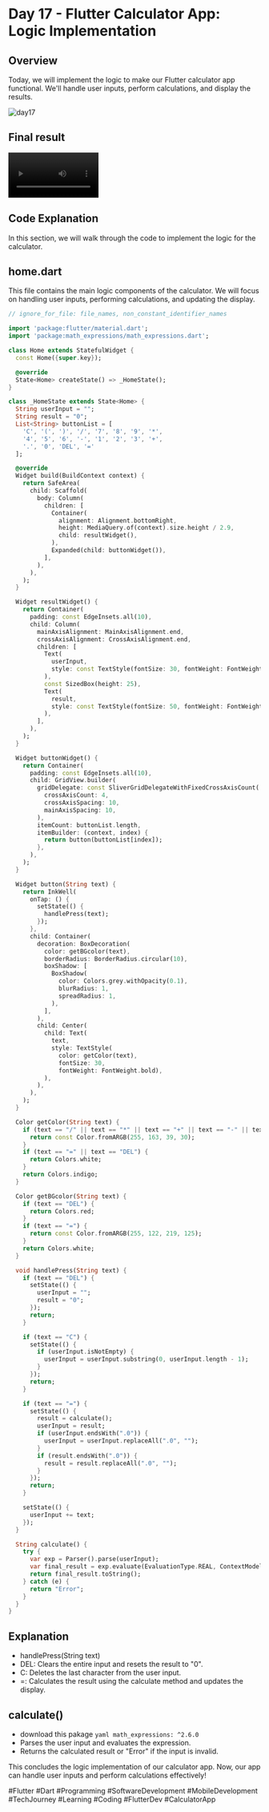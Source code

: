 # Day 17 - Flutter Calculator App: Logic Implementation

## Overview
Today, we will implement the logic to make our Flutter calculator app functional. We'll handle user inputs, perform calculations, and display the results.


![day17](https://github.com/user-attachments/assets/e9b1dcc7-4cc9-4b6d-ad47-8ab31b052362)


## Final result

<video src='https://github.com/user-attachments/assets/ba64d7a2-da31-41fc-bf7c-616ae939685e
' width=180/>





## Code Explanation
In this section, we will walk through the code to implement the logic for the calculator.




## home.dart
This file contains the main logic components of the calculator. We will focus on handling user inputs, performing calculations, and updating the display.

```dart
// ignore_for_file: file_names, non_constant_identifier_names

import 'package:flutter/material.dart';
import 'package:math_expressions/math_expressions.dart';

class Home extends StatefulWidget {
  const Home({super.key});

  @override
  State<Home> createState() => _HomeState();
}

class _HomeState extends State<Home> {
  String userInput = "";
  String result = "0";
  List<String> buttonList = [
    'C', '(', ')', '/', '7', '8', '9', '*', 
    '4', '5', '6', '-', '1', '2', '3', '+', 
    '.', '0', 'DEL', '='
  ];

  @override
  Widget build(BuildContext context) {
    return SafeArea(
      child: Scaffold(
        body: Column(
          children: [
            Container(
              alignment: Alignment.bottomRight,
              height: MediaQuery.of(context).size.height / 2.9,
              child: resultWidget(),
            ),
            Expanded(child: buttonWidget()),
          ],
        ),
      ),
    );
  }

  Widget resultWidget() {
    return Container(
      padding: const EdgeInsets.all(10),
      child: Column(
        mainAxisAlignment: MainAxisAlignment.end,
        crossAxisAlignment: CrossAxisAlignment.end,
        children: [
          Text(
            userInput,
            style: const TextStyle(fontSize: 30, fontWeight: FontWeight.bold),
          ),
          const SizedBox(height: 25),
          Text(
            result,
            style: const TextStyle(fontSize: 50, fontWeight: FontWeight.bold),
          ),
        ],
      ),
    );
  }

  Widget buttonWidget() {
    return Container(
      padding: const EdgeInsets.all(10),
      child: GridView.builder(
        gridDelegate: const SliverGridDelegateWithFixedCrossAxisCount(
          crossAxisCount: 4,
          crossAxisSpacing: 10,
          mainAxisSpacing: 10,
        ),
        itemCount: buttonList.length,
        itemBuilder: (context, index) {
          return button(buttonList[index]);
        },
      ),
    );
  }

  Widget button(String text) {
    return InkWell(
      onTap: () {
        setState(() {
          handlePress(text);
        });
      },
      child: Container(
        decoration: BoxDecoration(
          color: getBGcolor(text),
          borderRadius: BorderRadius.circular(10),
          boxShadow: [
            BoxShadow(
              color: Colors.grey.withOpacity(0.1),
              blurRadius: 1,
              spreadRadius: 1,
            ),
          ],
        ),
        child: Center(
          child: Text(
            text,
            style: TextStyle(
              color: getColor(text),
              fontSize: 30,
              fontWeight: FontWeight.bold),
          ),
        ),
      ),
    );
  }

  Color getColor(String text) {
    if (text == "/" || text == "*" || text == "+" || text == "-" || text == "C" || text == "(" || text == ")") {
      return const Color.fromARGB(255, 163, 39, 30);
    }
    if (text == "=" || text == "DEL") {
      return Colors.white;
    }
    return Colors.indigo;
  }

  Color getBGcolor(String text) {
    if (text == "DEL") {
      return Colors.red;
    }
    if (text == "=") {
      return const Color.fromARGB(255, 122, 219, 125);
    }
    return Colors.white;
  }

  void handlePress(String text) {
    if (text == "DEL") {
      setState(() {
        userInput = "";
        result = "0";
      });
      return;
    }

    if (text == "C") {
      setState(() {
        if (userInput.isNotEmpty) {
          userInput = userInput.substring(0, userInput.length - 1);
        }
      });
      return;
    }

    if (text == "=") {
      setState(() {
        result = calculate();
        userInput = result;
        if (userInput.endsWith(".0")) {
          userInput = userInput.replaceAll(".0", "");
        }
        if (result.endsWith(".0")) {
          result = result.replaceAll(".0", "");
        }
      });
      return;
    }

    setState(() {
      userInput += text;
    });
  }

  String calculate() {
    try {
      var exp = Parser().parse(userInput);
      var final_result = exp.evaluate(EvaluationType.REAL, ContextModel());
      return final_result.toString();
    } catch (e) {
      return "Error";
    }
  }
}
```
## Explanation
- handlePress(String text)
- DEL: Clears the entire input and resets the result to "0".
- C: Deletes the last character from the user input.
- =: Calculates the result using the calculate method and updates the display.
## calculate()
- download this pakage ```yaml math_expressions: ^2.6.0```
- Parses the user input and evaluates the expression.
- Returns the calculated result or "Error" if the input is invalid.

This concludes the logic implementation of our calculator app. Now, our app can handle user inputs and perform calculations effectively!

#Flutter #Dart #Programming #SoftwareDevelopment #MobileDevelopment #TechJourney #Learning #Coding #FlutterDev #CalculatorApp



